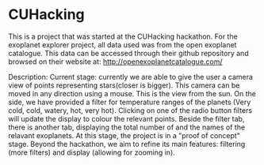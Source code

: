# CUHacking
This is a project that was started at the CUHacking hackathon.
For the exoplanet explorer project, all data used was from the open exoplanet catalogue. 
This data can be accessed through their github repository and browsed on their website  at: http://openexoplanetcatalogue.com/

Description:
Current stage: currently we are able to give the user a camera view of points representing stars(closer is bigger). This camera can be moved in any direction using a mouse. This is the view from the sun.
On the side, we have provided a filter for temperature ranges of the planets (Very cold, cold, watery, hot, very hot). Clicking on one of the radio button filters will update the display to colour the relevant points. Beside the filter tab, there is another tab, displaying the total number of and the names of the relavant exoplanets.
At this stage, the project is in a "proof of concept" stage. Beyond the hackathon, we aim to refine its main features: filtering (more filters) and display (allowing for zooming in). 
